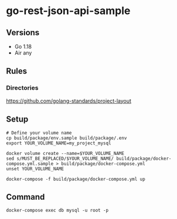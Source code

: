 # go-rest-json-api-sample
## Versions
- Go 1.18
- Air any

## Rules
### Directories
https://github.com/golang-standards/project-layout

## Setup
```
# Define your volume name
cp build/package/env.sample build/package/.env
export YOUR_VOLUME_NAME=my_project_mysql

docker volume create --name=$YOUR_VOLUME_NAME
sed s/MUST_BE_REPLACED/$YOUR_VOLUME_NAME/ build/package/docker-compose.yml.sample > build/package/docker-compose.yml
unset YOUR_VOLUME_NAME

docker-compose -f build/package/docker-compose.yml up
```

## Command
```
docker-compose exec db mysql -u root -p
```
